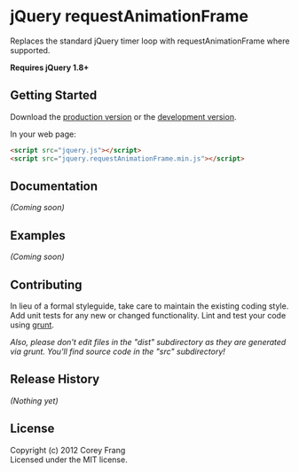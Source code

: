# jQuery requestAnimationFrame

Replaces the standard jQuery timer loop with requestAnimationFrame where supported.

**Requires jQuery 1.8+**

## Getting Started
Download the [production version][min] or the [development version][max].

[min]: https://raw.github.com/gnarf37/jquery-requestAnimationFrame/master/dist/jquery.requestAnimationFrame.min.js
[max]: https://raw.github.com/gnarf37/jquery-requestAnimationFrame/master/dist/jquery.requestAnimationFrame.js

In your web page:

```html
<script src="jquery.js"></script>
<script src="jquery.requestAnimationFrame.min.js"></script>
```

## Documentation
_(Coming soon)_

## Examples
_(Coming soon)_

## Contributing
In lieu of a formal styleguide, take care to maintain the existing coding style. Add unit tests for any new or changed functionality. Lint and test your code using [grunt](https://github.com/cowboy/grunt).

_Also, please don't edit files in the "dist" subdirectory as they are generated via grunt. You'll find source code in the "src" subdirectory!_

## Release History
_(Nothing yet)_

## License
Copyright (c) 2012 Corey Frang  
Licensed under the MIT license.
